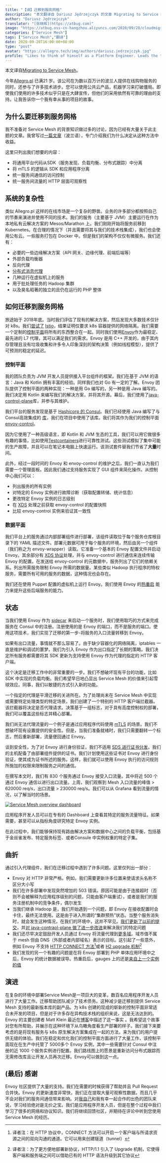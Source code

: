 ```yaml
---
title: "【译】迁移到服务网格"
description: "本文翻译自 Dariusz Jędrzejczyk 的文章 Migrating to Service Mesh。"
author: "Dariusz Jędrzejczyk"
translator: "[张晓辉](https://atbug.com)"
image: "https://atbug.oss-cn-hangzhou.aliyuncs.com/2020/09/28/cloudmigration.jpg"
categories: ["Service Mesh"]
tags: ["Service Mesh","翻译"]
date: 2020-09-28T16:00:00+08:00
type: "post"
avatar: "https://allegro.tech/img/authors/dariusz.jedrzejczyk.jpg"
profile: "Likes to think of himself as a Platform Engineer. Leads the team responsible for Service Mesh, Service Discovery and libraries that boost developers’ productivity on the JVM."
---
```

本文译自[Migrating to Service Mesh](https://allegro.tech/2020/05/migrating-to-service-mesh.html)。

今年[Allegro.pl](https://allegro.tech/about-us/) 已满21 岁。该公司在为数以百万计的波兰人提供在线购物服务的同时，还参与了许多技术进步。您可以使用公共云产品，机器学习来打破僵局。即使我们使用的许多技术似乎只是在大肆宣传，但他们的采用依然有可靠的理由的支持。让我告诉你一个我有幸从事的项目的故事。

## 为什么要迁移到服务网格

我不准备对 Service Mesh 的背景知识做过多的讨论，因为已经有大量关于此主题的文章。我曾写过[一篇文章](https://nofluffjobs.com/blog/jakie-korzysci-daje-service-mesh/)（波兰语），专门介绍我们为什么决定从这种方法中收益。

这里只列出我们想要的内容：
* 将通用平台代码从SDK（服务发现、负载均衡、分布式跟踪）中分离
* 将 mTLS 的逻辑从 SDK 和应用程序分离
* 统一服务间通信的访问控制
* 统一服务间流量的 HTTP 层面可观察性

## 系统的复杂性

类似 Allegro.pl 这样的在线市场是一个复杂的野兽。业务的许多部分都按照自己的节奏来演进并使用不同的技术。我们的服务（主要基于 JVM）主要运行在作为本地私有云解决方案的 Mesos/Marathon 上。我们刚刚开始将服务前移到 Kubernetes。在合理的情况下（并且需要将其与我们的技术栈集成），我们也会使用公有云。一些服务打包在 Docker 中。但是我们的架构不仅仅有微服务。我们还有：
* 必要的一些边缘解决方案（API 网关、边缘代理、前端后端等）
* 外部负载均衡器
* 反向代理
* [分布式消息代理](https://allegro.tech/2019/05/hermes-1-0-released.html)
* 几种运行在虚拟机上的服务
* 用于批处理任务的 Hadoop 集群
* 以及臭名昭著的独立的且仍在运行的 PHP 整体

## 如何迁移到服务网格

旅途始于 2018年底。当时我们评估了现有的解决方案，然后发现大多数技术仅针对 k8s。我们[尝试了](https://envoy-control.readthedocs.io/en/latest/ec_vs_other_software/) [Istio](https://istio.io/)，结果证明仅要求 k8s 容器提供的网络隔离。我们需要一个定制的[控制平面](https://blog.envoyproxy.io/service-mesh-data-plane-vs-control-plane-2774e720f7fc)将所有的东西整合在一起。同时我们使用[Envoy](https://www.envoyproxy.io/)作为最稳定、最先进的 L7 代理，其可以满足我们的需求。Envoy 是用 C++ 开发的，由于其内存管理且没有垃圾收集和许多令人印象深刻的架构决策（例如线程模型），提供了可预测的稳定的延迟。

### 控制平面

我的团队负责为 JVM 开发人员提供接入平台组件的框架。我们在基于 JVM 的语言：Java 和 Kotlin 拥有丰富的经验。同样我们也对 Go 有一定的了解。Envoy 团队提供了控制平面的两种实现：一种是用 Go 编写的，另一种是用 Java 编写的。我们决定用 Kotlin 来编写我们的解决方案，并将其开源。幕后，我们使用了[java-control-plane](https://github.com/envoyproxy/java-control-plane/)库，并参与其维护。

我们平台的服务发现是基于 [Hashicorp 的 Consul](https://www.consul.io/)。我们已经使用 Java 编写了与Consul高效集成的 [库](https://github.com/allegro/consul-recipes)，我们在项目中使用了该库。我们将其作为我们的控制平面 [envoy-control](https://github.com/allegro/envoy-control)。

因为它使用了一种高级语言，即 Kotlin 和 JVM 生态的工具，我们可以用它做很多有趣的事情，比如使用[Testcontainers](https://www.testcontainers.org/)进行可靠性测试。这些测试模拟了集中可能的生产故障，并且可以在笔记本电脑上快速运行。该测试套件替我们节省了**大量**时间。

此外，经过一段时间的 Envoy 和 envoy-control 的维护之后，我们一直认为我们需要一个管理面板。因此我们通过支持服务实现了 GUI 组件来简化操作。从控制中心我们可以：
* 列出服务的所有实例
* 对特定的 Envoy 实例进行故障诊断（获取配置转储、统计信息）
* 更改特定 Envoy 实例的日志级别
* 在 [XDS](https://www.envoyproxy.io/docs/envoy/latest/api-docs/xds_protocol) 处理之前获取 envoy-control 的配置快照
* 比较 envoy-control 实例来验证其一致性

### 数据平面

我们平台上的服务通过内部部署组件进行部署，该组件读取位于每个服务仓库根目录下的 YAML 描述文件。部署元数据可用于每个服务的环境，然后由另一个组件（我们称之为 envoy-wrapper）读取。它准备一个基本的 Envoy 配置文件并启动 Envoy。其余部分有 [XDS 协议](https://www.envoyproxy.io/docs/envoy/latest/api-docs/xds_protocol)处理，并与 envoy-control 进行通信来连续传输 Envoy 的配置。在发送给 envoy-control 的元数据中，服务列出了它们的依赖关系。列出所需服务限制 Envoy 所需的数据量。某些类似 Hadoop 执行程序的特权服务，需要所有可用的服务的数据，这种情况也会存在。

我们还在使用 Puppet 配置的虚拟机上运行 Envoy。我们使用 Envoy 的[热重启](https://www.envoyproxy.io/docs/envoy/latest/intro/arch_overview/operations/hot_restart.html?highlight=hot%20restart) 能力来提升这些后端服务的能力。

## 状态

当我们使用 Envoy 作为 [sidecar](https://docs.microsoft.com/en-us/azure/architecture/patterns/sidecar) 来启动一个服务时，我们使用取巧的方式来完成服务在 Consul 中的注册。注册使用的是 Envoy 的端口，而不是服务的端口。使用这项技术，我们实现了迁移的第一步-将服务的入口流量转移到 Envoy。

如果有出口流量，事情就不那么容易了。由于缺少容器化的网络隔离，iptables 一直是维护和调试的噩梦。我们为引入 Envoy 作为出口指定了长期的策略。我们决定所有服务都需要将其 SDK 更新为支持使用 Envoy 作为代理的指定的 HTTP 客户端。

这个决定是迁移工作中的非常重要的一步。我们不想破坏现有平台的功能，比如 SDK 中实现的负载均衡。我们希望早日地凸显出 Service Mesh 的价值来引起雪球效应。同事，我们以敏捷的方式引入新的功能。

一个指定的代理是平滑迁移的关进所在。为了处理尚未在 Service Mesh 中实现或需要特定处理类型的特定场景，我们创建了一个特别的 HTTP 客户端拦截器。该拦截器将决定是否代理请求。决策基于一组标志，对于具有高度控制权的部署，我们可以覆盖这些标志并精心部署。

我们尚无法代理流量的一个例子是通过应用程序代码使用 [mTLS](https://en.wikipedia.org/wiki/Mutual_authentication) 的场景。我们不想破坏现有设置提供的安全性。但是，当我们准备就绪时，我们只需要翻转一个标志，然后重新部署，流量便回通过 Envoy。

谈到安全性，为了对 Envoy 进行身份验证，我们不适用 [SDS 进行证书分发](https://www.envoyproxy.io/docs/envoy/latest/intro/arch_overview/security/ssl#secret-discovery-service-sds)。我们的主机配备了由部署组件提供的证书。我们计划使用这些证书对 Envoy 进行身份验证，使其成为证书所述的服务。这样，我们就可以使用 Envoy 执行的访问规则所施加的权限来限制服务之间的通信。

在撰写本文时，我们有 830 个服务通过 Envoy 接受入口流量。其中将近 500 个通过 Envoy 通信以进行出口流量。上周，我们观察到 Mesh 入口流量的峰值 > 620000 req/s，出口流量 > 230000 req/s。我们可以从 Grafana 看到流量的情况，以了解当时的场景。

[![Service Mesh overview dashboard](https://allegro.tech/img/articles/2020-05-07-migrating-to-service-mesh/envoy_overview_traffic.png)](https://allegro.tech/img/articles/2020-05-07-migrating-to-service-mesh/envoy_overview_traffic.png)

应用程序开发人员可以在专有的 Dashboard 上查看其特定的服务流量特征。如果需要，甚至可以从指标角度研究特定 Envoy 实例。

在此过程中，我们能够保持现有路由解决方案和数据中心之间的负载平衡，包括基于金丝雀发布、特定服务标签、或者Consule 中实例权重的特定子集。

## 曲折

通过引入代理组件，我们在迁移过程中遇到了许多问题。这里仅列出一部分：
* Envoy 对 HTTP 非常严格。例如，我们需要更新许多位置来使请求头名称不区分大小写
* 我们在许多部署中发现突然增加的 503 错误。原因可能是由于连接超时（否则不会被解释为应用程序级别的问题，只能由客户端重试），或者是我们的服务注册机制中的竞争条件，偶尔发生
* 当我们继承 Hadoop 是，我们开始遇到一个问题，即 Envoy 在接收配置时会卡住，最终无法使用。这是由于进入所谓的“集群预热”状态。当整个服务消失时，就会发生这种情况，在我们的环境中，这并不罕见。[我们更新了以前的提交](https://github.com/envoyproxy/java-control-plane/pull/128)，并[对 java-contraol-plane 做了进一步改进](https://github.com/envoyproxy/java-control-plane/pull/131)来解决我们的特定问题
* 我们还尽早决定鼓励开发人员通过 Envoy 将流量代理到[更多域](https://en.wikipedia.org/wiki/Network_domain)。域市值不属于 mesh 但由 DNS（外部或者内部域名）表示的目标。这引起了一些意外，例如 Envoy 不支持 [HTTP CONNECT 方法](https://github.com/envoyproxy/envoy/issues/1451)[^1]或者 [H2 upgrade 机制](https://github.com/envoyproxy/envoy/issues/1451)[^2]
* 我们发现的另一个有趣的问题是在将 Envoy 部署到 PHP 单体应用环境中之后，Envoy 的统计数据被误导。热重启后，gauges 上的还是[来自上一个实例的值](https://github.com/envoyproxy/envoy/issues/10806)

[^1]: 译者注：在 HTTP 协议中，CONNECT 方法可以开启一个客户端与所请求资源之间的双向沟通的通道。它可以用来创建隧道（tunnel）
[^2]: 译者注：为了更方便地部署新协议，HTTP/1.1 引入了 Upgrade 机制，它使得客户端和服务端之间可以借助已有的 HTTP 语法升级到其它协议

## 演进

在复杂的环境中部署Service Mesh是一项巨大的变革，数百名应用程序开发人员进行了大量工作。迁移帮助团队减少了技术债务。这种减少是迁移到提供 Service Mesh 支持的最新版本库的副产品。为 k8s 创建的现成的崭新的控制平面非常适合未开发的项目，但是对于许多存在异构技术栈的组织来说，这是无法达到的。Envoy 的主要创建者 Matt Klein 最近在[博客](https://mattklein123.dev/2020/03/15/on-the-state-of-envoy-proxy-control-planes/)中描述了这一事实 。我希望这个故事对您有所帮助，并展示在这种环境下从鸟瞰角度看生产部署的样子。我们接下来要考虑的是将现有服务与 k8s 原生解决方案集成在一起的方法，来为我们的用户提供无缝的体验。我们在稳定和优化我们的控制平面方面进行了大量工作，该控制平面现在在生产中托管了 5000多个 Envoy 实例，其中一些需要针对 Consul 中注册的近 1000 个服务实例进行配置。我们路线图上的愿景是重新访问分布式跟踪而无需修改库且让开发人员再次迁移。Envoy可以做到这一点。

## (最后) 感谢

Envoy 社区提供了大量的支持。我们在需要的时候获得了帮助并且 Pull Request 合并快。Envoy 的更新速度非常快，我们正在提取大量可观察性数据，而且几乎不会对我们的服务间通信带来影响。对[我自己](https://github.com/chemicL/envoy-timeouts)和我有幸一起合作的出色的团队来说，学习经验绝对是无价之宝。我们是应用程序开发人员，但是在整个过程中我们学习了很多的网络和协议知识。我们将继续回馈社区，并期待在评论中听到您使用 Service Mesh 的经历。
